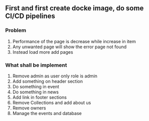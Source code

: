 ## First and first create docke image, do some CI/CD pipelines

### Problem

1. Performance of the page is decrease while increase in item
2. Any unwanted page will show the error page not found 
3. Instead load more add pages

### What shall be implement
1. Remove admin as user only role is admin
2. Add something on header section
3. Do something in event
4. Do something in news
5. Add link in footer sections
6. Remove Collections and add about us
7. Remove owners
8. Manage the events and database 
